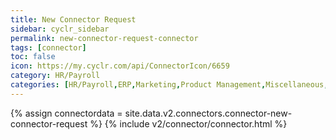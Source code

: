 ```yaml
---
title: New Connector Request
sidebar: cyclr_sidebar
permalink: new-connector-request-connector
tags: [connector]
toc: false
icon: https://my.cyclr.com/api/ConnectorIcon/6659
category: HR/Payroll
categories: [HR/Payroll,ERP,Marketing,Product Management,Miscellaneous,POS,Utility Connectors,Collaboration,Dashboarding,Accounting,Analytics,Billing/Payment,Blogs,Chat,CRMs,Customer Experience,Databases,Data Tools,Developer Tools,Ecommerce,Email Marketing,Forms,Project Management,Sales,SMS,Social Media,Support,Surveys,Calendars,Healthcare/Wellness,IoT,DevOps]
---
```

{% assign connectordata = site.data.v2.connectors.connector-new-connector-request %}
{% include v2/connector/connector.html %}	